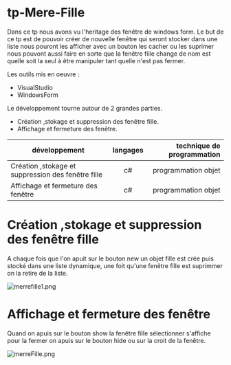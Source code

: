 # tp-Mere-Fille
Dans ce tp nous avons vu l'heritage des fenêtre de windows form.
Le but de ce tp est de pouvoir créer de nouvelle fenêtre qui seront stocker dans une liste nous pouront les afficher avec un bouton
 les cacher ou les suprimer nous pouvont aussi faire en sorte que la fenêtre fille change de nom est quelle soit la seul à être 
 manipuler tant quelle n'est pas fermer.
 
 Les outils mis en oeuvre :
 * VisualStudio
 * WindowsForm
 
 Le développement tourne autour de 2 grandes parties.
 * Création ,stokage et suppression des fenêtre fille.
 * Affichage et fermeture des fenêtre.
 
 |développement          |langages |technique de programmation                           |
|-----------------------|:-------:|----------------------------------------------------:|
|Création ,stokage et suppression des fenêtre fille |c#|programmation objet|
|Affichage et fermeture des fenêtre|c#|programmation objet|
 
 # Création ,stokage et suppression des fenêtre fille
 A chaque fois que l'on apuit sur le bouton new un objet fille est crée puis stocké dans une liste dynamique, une foit qu'une fenêtre fille est suprimmer on la retire de la liste.
 
 ![merrefille1.png](https://github.com/adesheulles/tp-Mere-Fille/blob/master/merefille1.PNG)
 # Affichage et fermeture des fenêtre
 Quand on apuis sur le bouton show la fenêtre fille sélectionner s'affiche pour la fermer on apuis sur le bouton hide ou sur la croit de la fenêtre.
 
 ![merreFille.png](https://github.com/adesheulles/tp-Mere-Fille/blob/master/mereFille.PNG)
 

